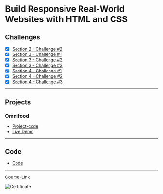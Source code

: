 # Build Responsive Real-World Websites with HTML and CSS
## Challenges
- [x] [Section 2 – Challenge #2](./Challenges/01-Challenges/)
- [x] [Section 3 – Challenge #1](./Challenges/02-Challenges/)
- [x] [Section 3 – Challenge #2](./Challenges/03-Challenges/)
- [x] [Section 3 – Challenge #3](./Challenges/04-Challenges/)
- [x] [Section 4 – Challenge #1](./Challenges/05-Challenges/)
- [x] [Section 4 – Challenge #2](./Challenges/06-Challenges/)
- [x] [Section 4 – Challenge #3](./Challenges/07-Challenges/)

---
## Projects
### Omnifood
- [Project-code](./Projects/Omnifood) <br>
- [Live Demo]([https://omnifood.dev/](https://ommifood.netlify.app/))
---
## Code
- [Code](Code)
---
[Course-Link](https://www.udemy.com/course/design-and-develop-a-killer-website-with-html5-and-css3)<br>

![Certificate]([https://www.udemy.com/certificate/UC-fe64726d-ad3d-412e-8a79-6cdbe1ab009d/])
